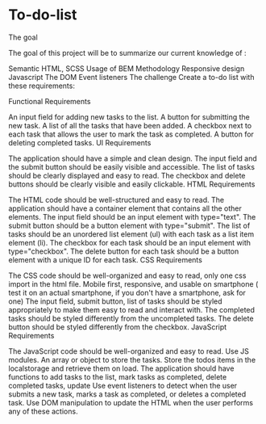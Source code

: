 # To-do-list

The goal

The goal of this project will be to summarize our current knowledge of :

Semantic HTML, SCSS
Usage of BEM Methodology
Responsive design
Javascript
The DOM
Event listeners
The challenge
Create a to-do list with these requirements:

Functional Requirements

An input field for adding new tasks to the list.
A button for submitting the new task.
A list of all the tasks that have been added.
A checkbox next to each task that allows the user to mark the task as completed.
A button for deleting completed tasks.
UI Requirements

The application should have a simple and clean design.
The input field and the submit button should be easily visible and accessible.
The list of tasks should be clearly displayed and easy to read.
The checkbox and delete buttons should be clearly visible and easily clickable.
HTML Requirements

The HTML code should be well-structured and easy to read.
The application should have a container element that contains all the other elements.
The input field should be an input element with type="text".
The submit button should be a button element with type="submit".
The list of tasks should be an unordered list element (ul) with each task as a list item element (li).
The checkbox for each task should be an input element with type="checkbox".
The delete button for each task should be a button element with a unique ID for each task.
CSS Requirements

The CSS code should be well-organized and easy to read, only one css import in the html file.
Mobile first, responsive, and usable on smartphone ( test it on an actual smartphone, if you don't have a smartphone, ask for one)
The input field, submit button, list of tasks should be styled appropriately to make them easy to read and interact with.
The completed tasks should be styled differently from the uncompleted tasks.
The delete button should be styled differently from the checkbox.
JavaScript Requirements

The JavaScript code should be well-organized and easy to read.
Use JS modules.
An array or object to store the tasks.
Store the todos items in the localstorage and retrieve them on load.
The application should have functions to add tasks to the list, mark tasks as completed, delete completed tasks, update
Use event listeners to detect when the user submits a new task, marks a task as completed, or deletes a completed task.
Use DOM manipulation to update the HTML when the user performs any of these actions.





